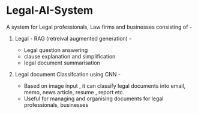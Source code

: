 # Legal-AI-System

A system for Legal professionals, Law firms and businesses  consisting of -


1. Legal - RAG (retreival augmented generation) -
   - Legal question answering
   - clause explanation and simplification
   - legal document summarisation


2. Legal document Classifcation using CNN -
   - Based on image input , it can classify legal documents into email, memo, news article, resume , report etc.
   - Useful for managing and organising documents for legal professionals, businesses
   
   
